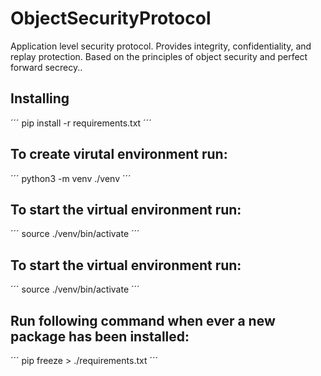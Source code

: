 # ObjectSecurityProtocol
Application level security protocol. Provides integrity, confidentiality, and replay protection. Based on the principles of object security and perfect forward secrecy.. 

## Installing 
´´´
pip install -r requirements.txt
´´´

## To create virutal environment run: 
´´´
python3 -m venv ./venv
´´´
## To start the virtual environment run: 
´´´
source ./venv/bin/activate
´´´
## To start the virtual environment run: 
´´´
source ./venv/bin/activate
´´´
## Run following command when ever a new package has been installed: 
´´´
pip freeze > ./requirements.txt
´´´
